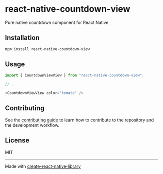 # react-native-countdown-view

Pure native countdown component for React Native

## Installation

```sh
npm install react-native-countdown-view
```

## Usage

```js
import { CountdownViewView } from "react-native-countdown-view";

// ...

<CountdownViewView color="tomato" />
```

## Contributing

See the [contributing guide](CONTRIBUTING.md) to learn how to contribute to the repository and the development workflow.

## License

MIT

---

Made with [create-react-native-library](https://github.com/callstack/react-native-builder-bob)
